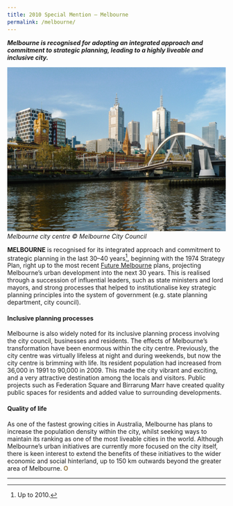```yaml
---
title: 2010 Special Mention — Melbourne
permalink: /melbourne/
---
```


***Melbourne is recognised for adopting an integrated approach and commitment to strategic planning, leading to a highly liveable and inclusive city.***

![Melbourne](/images/special-mentions/melbourne.jpg)*Melbourne city centre © Melbourne City Council*

**MELBOURNE** is recognised for its integrated approach and commitment to strategic planning in the last 30–40 years[^1], beginning with the 1974 Strategy Plan, right up to the most recent [Future Melbourne](https://www.melbourne.vic.gov.au/about-melbourne/future-melbourne/future-melbourne-2026-plan/Pages/future-melbourne-2026-plan.aspx) plans, projecting Melbourne’s urban development into the next 30 years. This is realised through a succession of influential leaders, such as state ministers and lord mayors, and strong processes that helped to institutionalise key strategic planning principles into the system of government (e.g. state planning department, city council).

#### **Inclusive planning processes**

Melbourne is also widely noted for its inclusive planning process involving the city council, businesses and residents. The effects of Melbourne’s transformation have been enormous within the city centre. Previously, the city centre was virtually lifeless at night and during weekends, but now the city centre is brimming with life. Its resident population had increased from 36,000 in 1991 to 90,000 in 2009. This made the city vibrant and exciting, and a very attractive destination among the locals and visitors. Public projects such as Federation Square and Birrarung Marr have created quality public spaces for residents and added value to surrounding developments.

#### **Quality of life**

As one of the fastest growing cities in Australia, Melbourne has plans to increase the population density within the city, whilst seeking ways to maintain its ranking as one of the most liveable cities in the world. Although Melbourne’s urban initiatives are currently more focused on the city itself, there is keen interest to extend the benefits of these initiatives to the wider economic and social hinterland, up to 150 km outwards beyond the greater area of Melbourne. **<font color="#967942">O</font>**

---

[^1]: Up to 2010. 
